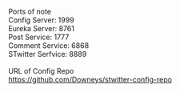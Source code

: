 Ports of note <br>
Config Server: 1999 <br>
Eureka Server: 8761 <br>
Post Service: 1777 <br>
Comment Service: 6868 <br>
STwitter Serfvice: 8889 <br>
<br>
URL of Config Repo <br>
https://github.com/Downeys/stwitter-config-repo
